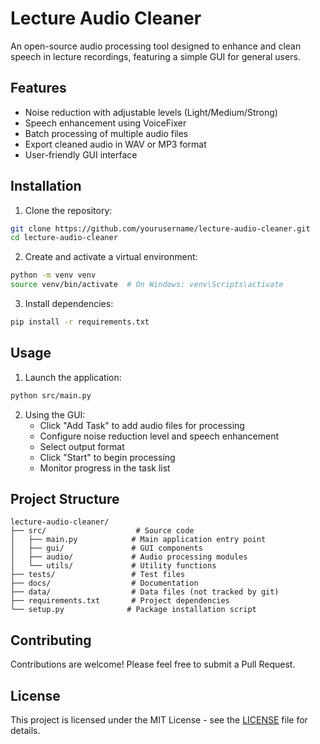 # Lecture Audio Cleaner

An open-source audio processing tool designed to enhance and clean speech in lecture recordings, featuring a simple GUI for general users.

## Features

- Noise reduction with adjustable levels (Light/Medium/Strong)
- Speech enhancement using VoiceFixer
- Batch processing of multiple audio files
- Export cleaned audio in WAV or MP3 format
- User-friendly GUI interface

## Installation

1. Clone the repository:
```bash
git clone https://github.com/yourusername/lecture-audio-cleaner.git
cd lecture-audio-cleaner
```

2. Create and activate a virtual environment:
```bash
python -m venv venv
source venv/bin/activate  # On Windows: venv\Scripts\activate
```

3. Install dependencies:
```bash
pip install -r requirements.txt
```

## Usage

1. Launch the application:
```bash
python src/main.py
```

2. Using the GUI:
   - Click "Add Task" to add audio files for processing
   - Configure noise reduction level and speech enhancement
   - Select output format
   - Click "Start" to begin processing
   - Monitor progress in the task list

## Project Structure

```
lecture-audio-cleaner/
├── src/                    # Source code
│   ├── main.py            # Main application entry point
│   ├── gui/               # GUI components
│   ├── audio/             # Audio processing modules
│   └── utils/             # Utility functions
├── tests/                 # Test files
├── docs/                  # Documentation
├── data/                  # Data files (not tracked by git)
├── requirements.txt       # Project dependencies
└── setup.py              # Package installation script
```

## Contributing

Contributions are welcome! Please feel free to submit a Pull Request.

## License

This project is licensed under the MIT License - see the [LICENSE](LICENSE) file for details. 